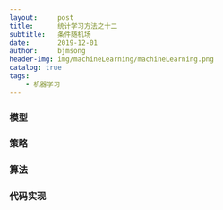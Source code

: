 ```yaml
---
layout:     post
title:      统计学习方法之十二
subtitle:   条件随机场
date:       2019-12-01
author:     bjmsong
header-img: img/machineLearning/machineLearning.png
catalog: true
tags:
    - 机器学习
---
```

>

### 模型

### 策略

### 算法

### 代码实现

